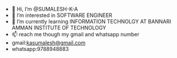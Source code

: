 - 👋 Hi, I’m @SUMALESH-K-A
- 👀 I’m interested in SOFTWARE ENGINEER
- 🌱 I’m currently learning INFORMATION TECHNOLGY AT BANNARI AMMAN INSTITUTE OF TECHNOLOGY
- 📫 reach me though my gmail and whatsapp number
- gmail:kasumalesh@gmail.com
- whatsapp:9788948883

<!---
SUMALESH-K-A/SUMALESH-K-A is a ✨ special ✨ repository because its `README.md` (this file) appears on your GitHub profile.
You can click the Preview link to take a look at your changes.
--->
